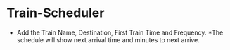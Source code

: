 # Train-Scheduler

 
* Add the Train Name, Destination, First Train Time and Frequency.
*The schedule will show next arrival time and minutes to next arrive.



